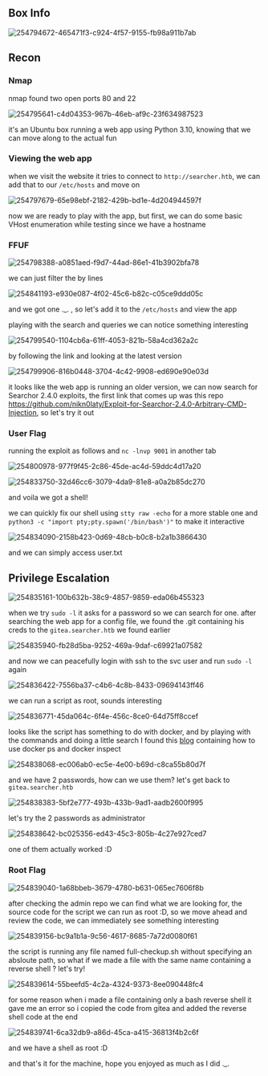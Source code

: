 ## Box Info

![254794672-465471f3-c924-4f57-9155-fb98a911b7ab](https://github.com/0xRyies/HTB/assets/60355031/bdf5f938-77c7-43e2-b380-ab856d13680e)

## Recon
### Nmap
nmap found two open ports 80 and 22 

![254795641-c4d04353-967b-46eb-af9c-23f634987523](https://github.com/0xRyies/HTB/assets/60355031/04363c83-ee7c-45bc-a3aa-5d71e78848e2)


it's an Ubuntu box running a web app using Python 3.10, knowing that we can move along to the actual fun

### Viewing the web app
when we visit the website it tries to connect to ```http://searcher.htb```, we can add that to our ```/etc/hosts``` and move on

![254797679-65e98ebf-2182-429b-bd1e-4d204944597f](https://github.com/0xRyies/HTB/assets/60355031/fcf5f54f-02f6-485e-8ed0-349c24abd48e)

now we are ready to play with the app, but first, we can do some basic VHost enumeration while testing since we have a hostname 

### FFUF

![254798388-a0851aed-f9d7-44ad-86e1-41b3902bfa78](https://github.com/0xRyies/HTB/assets/60355031/cf0c66b3-0ddf-4aaf-a1c3-c2cb5797249e)


we can just filter the by lines

![254841193-e930e087-4f02-45c6-b82c-c05ce9ddd05c](https://github.com/0xRyies/HTB/assets/60355031/4deb8e4b-31f4-479a-a2da-27c4df7e0cc6)


and we got one ._. , so let's add it to the ```/etc/hosts``` and view the app

playing with the search and queries we can notice something interesting 

![254799540-1104cb6a-61ff-4053-821b-58a4cd362a2c](https://github.com/0xRyies/HTB/assets/60355031/472e0b25-f86d-4771-9224-7f29691cc77e)


by following the link and looking at the latest version 

![254799906-816b0448-3704-4c42-9908-ed690e90e03d](https://github.com/0xRyies/HTB/assets/60355031/9342b469-74cd-4340-a3d0-447b512b61cc)


it looks like the web app is running an older version, we can now search for Searchor 2.4.0 exploits, the first link that comes up was this repo https://github.com/nikn0laty/Exploit-for-Searchor-2.4.0-Arbitrary-CMD-Injection, so let's try it out

### User Flag
running the exploit as follows and ```nc -lnvp 9001``` in another tab

![254800978-977f9f45-2c86-45de-ac4d-59ddc4d17a20](https://github.com/0xRyies/HTB/assets/60355031/05b864cb-e068-4d32-92aa-160444cd8f8d)

![254833750-32d46cc6-3079-4da9-81e8-a0a2b85dc270](https://github.com/0xRyies/HTB/assets/60355031/9d9a1daa-1058-4c99-9c6e-b16f69c6f8ba)


and voila we got a shell!

we can quickly fix our shell using ```stty raw -echo``` for a more stable one and ```python3 -c "import pty;pty.spawn('/bin/bash')"``` to make it interactive

![254834090-2158b423-0d69-48cb-b0c8-b2a1b3866430](https://github.com/0xRyies/HTB/assets/60355031/a108ddff-544a-4d6f-974a-e68b73156886)


and we can simply access user.txt 

## Privilege Escalation

![254835161-100b632b-38c9-4857-9859-eda06b455323](https://github.com/0xRyies/HTB/assets/60355031/55d9c676-b9ea-4b19-bbe3-a1352994a5ae)


when we try ```sudo -l``` it asks for a password so we can search for one.
after searching the web app for a config file, we found the .git containing his creds to the ```gitea.searcher.htb``` we found earlier

![254835940-fb28d5ba-9252-469a-9daf-c69921a07582](https://github.com/0xRyies/HTB/assets/60355031/5a4cb13b-323c-4dbb-b14d-be4c1b33a343)


and now we can peacefully login with ssh to the svc user and run ```sudo -l``` again

![254836422-7556ba37-c4b6-4c8b-8433-09694143ff46](https://github.com/0xRyies/HTB/assets/60355031/8b819a08-d3a6-4292-be03-f0bde617fe60)


we can run a script as root, sounds interesting

![254836771-45da064c-6f4e-456c-8ce0-64d75ff8ccef](https://github.com/0xRyies/HTB/assets/60355031/c8f44cca-31df-4fe5-9ff6-9c112c802f2d)


looks like the script has something to do with docker, and by playing with the commands and doing a little search I found this [blog](https://exploit-notes.hdks.org/exploit/container/docker/) containing how to use docker ps and docker inspect  

![254838068-ec006ab0-ec5e-4e00-b69d-c8ca55b80d7f](https://github.com/0xRyies/HTB/assets/60355031/456d1617-947f-4377-88b3-69a1806977e1)


and we have 2 passwords, how can we use them? let's get back to ```gitea.searcher.htb``` 

![254838383-5bf2e777-493b-433b-9ad1-aadb2600f995](https://github.com/0xRyies/HTB/assets/60355031/92c521a5-6ff5-470f-85a2-97deb48bc4b6)


let's try the 2 passwords as administrator

![254838642-bc025356-ed43-45c3-805b-4c27e927ced7](https://github.com/0xRyies/HTB/assets/60355031/73f3d0a1-e7da-4a1e-aa2d-3b77213a31b1)


one of them actually worked :D

### Root Flag

![254839040-1a68bbeb-3679-4780-b631-065ec7606f8b](https://github.com/0xRyies/HTB/assets/60355031/1040e1a6-71e7-4eb2-9c09-284b2bca7fc2)


after checking the admin repo we can find what we are looking for, the source code for the script we can run as root :D, so we move ahead and review the code, we can immediately see something interesting

![254839156-bc9a1b1a-9c56-4617-8685-7a72d0080f61](https://github.com/0xRyies/HTB/assets/60355031/c130cd22-ac63-4923-ab6d-9e657b27fa53)


the script is running any file named full-checkup.sh without specifying an absloute path, so what if we made a file with the same name containing a reverse shell ? let's try!

![254839614-55beefd5-4c2a-4324-9373-8ee090448fc4](https://github.com/0xRyies/HTB/assets/60355031/f62592a2-e7a8-43eb-92a8-3c62f43a3b25)


for some reason when i made a file containing only a bash reverse shell it gave me an error so i copied the code from gitea and added the reverse shell code at the end

![254839741-6ca32db9-a86d-45ca-a415-36813f4b2c6f](https://github.com/0xRyies/HTB/assets/60355031/fbdd33f1-e8f7-4fb0-976f-6bead2241e3d)

and we have a shell as root :D

and that's it for the machine, hope you enjoyed as much as I did ._.







